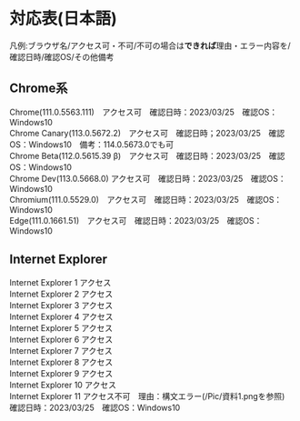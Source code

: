 # 対応表(日本語)
凡例:ブラウザ名/アクセス可・不可/不可の場合は**できれば**理由・エラー内容を/確認日時/確認OS/その他備考
## Chrome系
Chrome(111.0.5563.111)　アクセス可　確認日時：2023/03/25　確認OS：Windows10  
Chrome Canary(113.0.5672.2)　アクセス可　確認日時；2023/03/25　確認OS：Windows10　備考：114.0.5673.0でも可  
Chrome Beta(112.0.5615.39 β)　アクセス可　確認日時：2023/03/25　確認OS：Windows10  
Chrome Dev(113.0.5668.0) アクセス可　確認日時：2023/03/25　確認OS：Windows10  
Chromium(111.0.5529.0)　アクセス可　確認日時：2023/03/25　確認OS：Windows10  
Edge(111.0.1661.51)　アクセス可　確認日時：2023/03/25　確認OS：Windows10  
## Internet Explorer
Internet Explorer 1 アクセス  
Internet Explorer 2 アクセス  
Internet Explorer 3 アクセス  
Internet Explorer 4 アクセス  
Internet Explorer 5 アクセス  
Internet Explorer 6 アクセス  
Internet Explorer 7 アクセス  
Internet Explorer 8 アクセス  
Internet Explorer 9 アクセス  
Internet Explorer 10 アクセス  
Internet Explorer 11 アクセス不可　理由：構文エラー(/Pic/資料1.pngを参照)　確認日時：2023/03/25　確認OS：Windows10  
